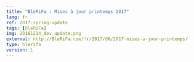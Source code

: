```yaml
---
title: "BleRiFa : Mises à jour printemps 2017"
lang: fr
ref: 2017-spring-update
tags: [BleRiFa]
img: 20161214_dev_update.png
external: http://BleRiFa.com/fr/2017/06/2017-mises-a-jour-printemps/
type: blerifa
version: 1
---
```

